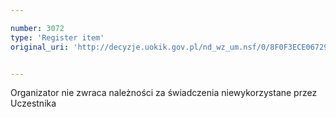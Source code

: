 ```yaml
---

number: 3072
type: 'Register item'
original_uri: 'http://decyzje.uokik.gov.pl/nd_wz_um.nsf/0/8F0F3ECE06729BBAC12579E3003707F5?OpenDocument'


---
```


Organizator nie zwraca należności za świadczenia niewykorzystane przez Uczestnika
